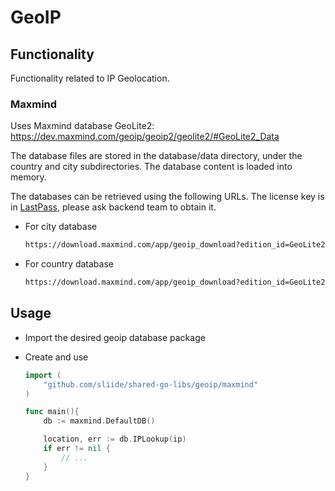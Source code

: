# GeoIP

## Functionality

Functionality related to IP Geolocation.

### Maxmind

Uses Maxmind database GeoLite2: https://dev.maxmind.com/geoip/geoip2/geolite2/#GeoLite2_Data

The database files are stored in the database/data directory, under the country and city subdirectories. The database content is loaded into memory.

The databases can be retrieved using the following URLs. The license key is in [LastPass](https://www.lastpass.com/), please ask backend team to obtain it.

- For city database

  ```txt
  https://download.maxmind.com/app/geoip_download?edition_id=GeoLite2-City&license_key=YOUR_LICENSE_KEY&suffix=tar.gz
  ```

- For country database

  ```txt
  https://download.maxmind.com/app/geoip_download?edition_id=GeoLite2-Country&  license_key=YOUR_LICENSE_KEY&suffix=tar.gz
  ```

## Usage

- Import the desired geoip database package
- Create and use

  ```go
  import (
      "github.com/sliide/shared-go-libs/geoip/maxmind"
  )
  
  func main(){
      db := maxmind.DefaultDB()
  
      location, err := db.IPLookup(ip)
      if err != nil {
          // ...
      }
  }
  ```
